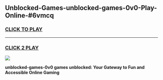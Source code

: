 
## Unblocked-Games-unblocked-games-0v0-Play-Online-#6vmcq
<h3>
<a href="https://premium.freeplayer.one?title=unblocked-games-0v0&ref=27F">CLICK TO PLAY</a></h3>
<hr>

<h3>
<a href="https://premium.freeplayer.one?title=unblocked-games-0v0&ref=27F">CLICK 2 PLAY</a>
  
</h3>

<a href="https://premium.freeplayer.one?title=unblocked-games-0v0&ref=27F"><img src="https://clearcache.store/games.png"></a>


**unblocked-games-0v0 games unblocked: Your Gateway to Fun and Accessible Online Gaming**
